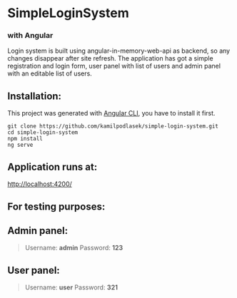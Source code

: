 # SimpleLoginSystem
### with Angular
Login system is built using angular-in-memory-web-api as backend, so any changes disappear after site refresh.
The application has got a simple registration and login form, user panel with list of users and admin panel with an editable list of users.

## Installation:
This project was generated with [Angular CLI](https://github.com/angular/angular-cli), you have to install it first.

```
git clone https://github.com/kamilpodlasek/simple-login-system.git
cd simple-login-system
npm install
ng serve
```

Application runs at:
--------------
 [http://localhost:4200/](http://localhost:4200/)

## For testing purposes:
Admin panel:
--------------
> Username: **admin**
> Password: **123**

User panel:
--------------
> Username: **user**
> Password: **321**